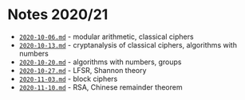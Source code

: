 # Notes 2020/21

* [`2020-10-06.md`](2020-10-06.md) - modular arithmetic, classical ciphers
* [`2020-10-13.md`](2020-10-13.md) - cryptanalysis of classical ciphers, algorithms with numbers
* [`2020-10-20.md`](2020-10-20.md) - algorithms with numbers, groups
* [`2020-10-27.md`](2020-10-27.md) - LFSR, Shannon theory
* [`2020-11-03.md`](2020-11-03.md) - block ciphers
* [`2020-11-10.md`](2020-11-10.md) - RSA, Chinese remainder theorem
